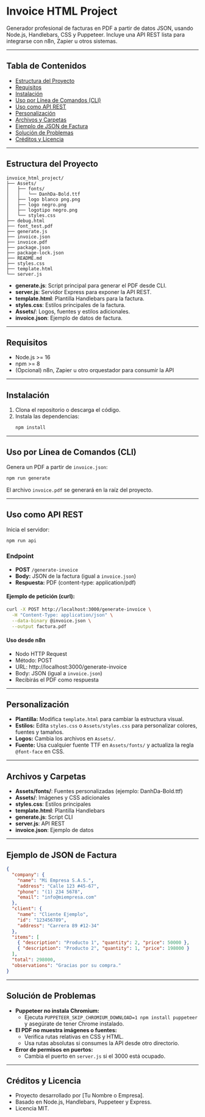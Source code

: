 
# Invoice HTML Project

Generador profesional de facturas en PDF a partir de datos JSON, usando Node.js, Handlebars, CSS y Puppeteer. Incluye una API REST lista para integrarse con n8n, Zapier u otros sistemas.

---

## Tabla de Contenidos
- [Estructura del Proyecto](#estructura-del-proyecto)
- [Requisitos](#requisitos)
- [Instalación](#instalación)
- [Uso por Línea de Comandos (CLI)](#uso-por-línea-de-comandos-cli)
- [Uso como API REST](#uso-como-api-rest)
- [Personalización](#personalización)
- [Archivos y Carpetas](#archivos-y-carpetas)
- [Ejemplo de JSON de Factura](#ejemplo-de-json-de-factura)
- [Solución de Problemas](#solución-de-problemas)
- [Créditos y Licencia](#créditos-y-licencia)

---

## Estructura del Proyecto

```
invoice_html_project/
├── Assets/
│   ├── fonts/
│   │   └── DanhDa-Bold.ttf
│   ├── logo blanco png.png
│   ├── logo negro.png
│   ├── logotipo negro.png
│   └── styles.css
├── debug.html
├── font_test.pdf
├── generate.js
├── invoice.json
├── invoice.pdf
├── package.json
├── package-lock.json
├── README.md
├── styles.css
├── template.html
└── server.js
```

- **generate.js**: Script principal para generar el PDF desde CLI.
- **server.js**: Servidor Express para exponer la API REST.
- **template.html**: Plantilla Handlebars para la factura.
- **styles.css**: Estilos principales de la factura.
- **Assets/**: Logos, fuentes y estilos adicionales.
- **invoice.json**: Ejemplo de datos de factura.

---

## Requisitos
- Node.js >= 16
- npm >= 8
- (Opcional) n8n, Zapier u otro orquestador para consumir la API

---

## Instalación

1. Clona el repositorio o descarga el código.
2. Instala las dependencias:
   ```bash
   npm install
   ```

---

## Uso por Línea de Comandos (CLI)

Genera un PDF a partir de `invoice.json`:

```bash
npm run generate
```

El archivo `invoice.pdf` se generará en la raíz del proyecto.

---

## Uso como API REST

Inicia el servidor:

```bash
npm run api
```

### Endpoint
- **POST** `/generate-invoice`
- **Body:** JSON de la factura (igual a `invoice.json`)
- **Respuesta:** PDF (content-type: application/pdf)

#### Ejemplo de petición (curl):
```bash
curl -X POST http://localhost:3000/generate-invoice \
  -H "Content-Type: application/json" \
  --data-binary @invoice.json \
  --output factura.pdf
```

#### Uso desde n8n
- Nodo HTTP Request
- Método: POST
- URL: http://localhost:3000/generate-invoice
- Body: JSON (igual a `invoice.json`)
- Recibirás el PDF como respuesta

---

## Personalización
- **Plantilla:** Modifica `template.html` para cambiar la estructura visual.
- **Estilos:** Edita `styles.css` o `Assets/styles.css` para personalizar colores, fuentes y tamaños.
- **Logos:** Cambia los archivos en `Assets/`.
- **Fuente:** Usa cualquier fuente TTF en `Assets/fonts/` y actualiza la regla `@font-face` en CSS.

---

## Archivos y Carpetas
- **Assets/fonts/**: Fuentes personalizadas (ejemplo: DanhDa-Bold.ttf)
- **Assets/**: Imágenes y CSS adicionales
- **styles.css**: Estilos principales
- **template.html**: Plantilla Handlebars
- **generate.js**: Script CLI
- **server.js**: API REST
- **invoice.json**: Ejemplo de datos

---

## Ejemplo de JSON de Factura
```json
{
  "company": {
    "name": "Mi Empresa S.A.S.",
    "address": "Calle 123 #45-67",
    "phone": "(1) 234 5678",
    "email": "info@miempresa.com"
  },
  "client": {
    "name": "Cliente Ejemplo",
    "id": "123456789",
    "address": "Carrera 89 #12-34"
  },
  "items": [
    { "description": "Producto 1", "quantity": 2, "price": 50000 },
    { "description": "Producto 2", "quantity": 1, "price": 198000 }
  ],
  "total": 298000,
  "observations": "Gracias por su compra."
}
```

---

## Solución de Problemas
- **Puppeteer no instala Chromium:**
  - Ejecuta `PUPPETEER_SKIP_CHROMIUM_DOWNLOAD=1 npm install puppeteer` y asegúrate de tener Chrome instalado.
- **El PDF no muestra imágenes o fuentes:**
  - Verifica rutas relativas en CSS y HTML.
  - Usa rutas absolutas si consumes la API desde otro directorio.
- **Error de permisos en puertos:**
  - Cambia el puerto en `server.js` si el 3000 está ocupado.

---

## Créditos y Licencia
- Proyecto desarrollado por [Tu Nombre o Empresa].
- Basado en Node.js, Handlebars, Puppeteer y Express.
- Licencia MIT.
